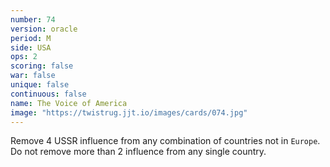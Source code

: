 ```yaml
---
number: 74
version: oracle
period: M
side: USA
ops: 2
scoring: false
war: false
unique: false
continuous: false
name: The Voice of America
image: "https://twistrug.jjt.io/images/cards/074.jpg"
---
```

Remove 4 USSR influence from any combination of countries not in `Europe`. Do not remove more than 2 influence from any single country.

